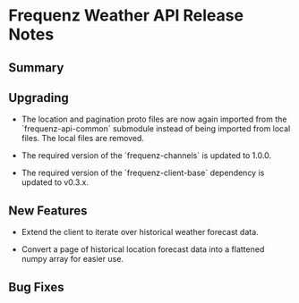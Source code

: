 # Frequenz Weather API Release Notes

## Summary

## Upgrading

- The location and pagination proto files are now again imported from the
 ´frequenz-api-common´ submodule instead of being imported from local files.
 The local files are removed.

- The required version of the ´frequenz-channels` is updated to 1.0.0.

- The required version of the ´frequenz-client-base` dependency is updated to v0.3.x.

## New Features

- Extend the client to iterate over historical weather forecast data.

- Convert a page of historical location forecast data into a flattened numpy array for easier use.

## Bug Fixes
